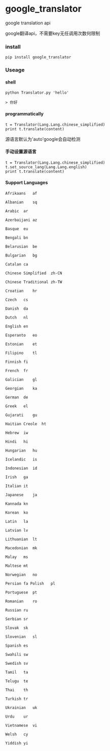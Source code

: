 # google_translator

google translation api

google翻译api，不需要key无任调用次数何限制

### install

```
pip install google_translator
```

### Useage
#### shell
```
python Translator.py 'hello'
	
> 你好 
```
#### programmatically

```
t = Translator(Lang.Lang.chinese_simplified)
print t.translate(content)
```

源语言默认为'auto'google会自动检测

#### 手动设置源语言

```
t = Translator(Lang.Lang.chinese_simplified)
t.set_source_lang(Lang.Lang.english)
print t.translate(content)
```


#### Support Languages
```
Afrikaans	af 

Albanian	sq 

Arabic	ar 

Azerbaijani	az 

Basque	eu 

Bengali	bn 

Belarusian	be 

Bulgarian	bg 

Catalan	ca 

Chinese Simplified	zh-CN 

Chinese Traditional	zh-TW 

Croatian	hr 

Czech	cs 

Danish	da 

Dutch	nl 

English	en 

Esperanto	eo 

Estonian	et 

Filipino	tl 

Finnish	fi 

French	fr 

Galician	gl 

Georgian	ka 

German	de 

Greek	el 

Gujarati	gu 

Haitian Creole	ht 

Hebrew	iw 

Hindi	hi 

Hungarian	hu 

Icelandic	is 

Indonesian	id 

Irish	ga 

Italian	it 

Japanese	ja 

Kannada	kn 

Korean	ko 

Latin	la 

Latvian	lv 

Lithuanian	lt 

Macedonian	mk 

Malay	ms 

Maltese	mt 

Norwegian	no 

Persian	fa Polish	pl 

Portuguese	pt 

Romanian	ro 

Russian	ru 

Serbian	sr 

Slovak	sk 

Slovenian	sl 

Spanish	es 

Swahili	sw 

Swedish	sv 

Tamil	ta 

Telugu	te 

Thai	th 

Turkish	tr 

Ukrainian	uk 

Urdu	ur 

Vietnamese	vi 

Welsh	cy 

Yiddish	yi
```